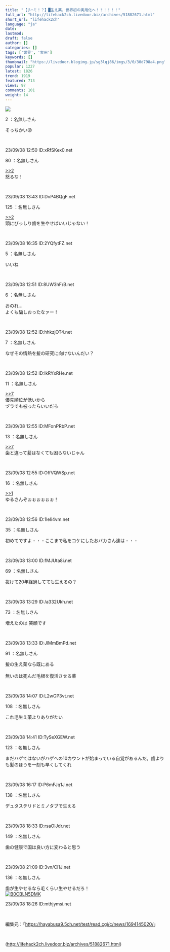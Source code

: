 ```yaml
---
title: "【彡⌒ミ！？】█生え薬、世界初の実用化へ！！！！！！"
full_url: "http://lifehack2ch.livedoor.biz/archives/51882671.html"
short_url: "lifehack2ch"
language: "ja"
date: 
lastmod: 
draft: false
author: []
categories: []
tags: ['世界', '実用']
keywords: []
thumbnail: "https://livedoor.blogimg.jp/sg3lqj86/imgs/3/0/30d798a4.png"
popular: 1227
latest: 1826
trend: 1919
featured: 713
views: 97
comments: 101
weight: 14
---
```


![](https://livedoor.blogimg.jp/sg3lqj86/imgs/3/0/30d798a4.png)

<div><p class='t_name'>2 ：名無しさん</p> <p class='r2'>そっちかい😡 </p><br><p>23/09/08 12:50 ID:xRfSKex0.net</p> <p class='t_name_res'>80 ：名無しさん</p> <p class='r4'><a href='#res_2'>>>2</a> <br> 怒るな！ </p><br><p>23/09/08 13:43 ID:DvP4BQgF.net</p> <p class='t_name_res'>125 ：名無しさん</p> <p class='r4'><a href='#res_2'>>>2</a> <br> 頭にびっしり歯を生やせばいいじゃない！ </p><br><p>23/09/08 16:35 ID:2YQfytFZ.net</p> <p class='t_name'>5 ：名無しさん</p> <p class='r4'>いいね </p><br><p>23/09/08 12:51 ID:8UW3hF/B.net</p> <p class='t_name'>6 ：名無しさん</p> <p class='r4'>おのれ… <br> よくも騙しおったなァー！ </p><br><p>23/09/08 12:52 ID:hhkzjOT4.net</p> <p class='t_name'>7 ：名無しさん</p> <p class='r3'>なぜその情熱を髪の研究に向けないんだい？ </p><br><p>23/09/08 12:52 ID:IkRYxRHe.net</p> <p class='t_name_res'>11 ：名無しさん</p> <p class='r4'><a href='#res_7'>>>7</a> <br> 優先順位が低いから <br> ヅラでも被ったらいいだろ </p><br><p>23/09/08 12:55 ID:MFonPRbP.net</p> <p class='t_name_res'>13 ：名無しさん</p> <p class='r4'><a href='#res_7'>>>7</a> <br> 歯と違って髪はなくても困らないじゃん </p><br><p>23/09/08 12:55 ID:OffVQWSp.net</p> <p class='t_name'>16 ：名無しさん</p> <p class='r4'><a href='#res_1'>>>1</a> <br> ゆるさんぞぉぉぉぉぉぉ！ </p><br><p>23/09/08 12:56 ID:1IeIi4vm.net</p> <p class='t_name'>35 ：名無しさん</p> <p class='r4'>初めてですよ・・・ここまで私をコケにしたおバカさん達は・・・ </p><br><p>23/09/08 13:00 ID:fMJUta8i.net</p> <p class='t_name'>69 ：名無しさん</p> <p class='r4'>抜けて20年経過してても生えるの？ </p><br><p>23/09/08 13:29 ID:/a332Ukh.net</p> <p class='t_name'>73 ：名無しさん</p> <p class='r4'>増えたのは 笑顔です </p><br><p>23/09/08 13:33 ID:JlMmBmPd.net</p> <p class='t_name'>91 ：名無しさん</p> <p class='r4'>髪の生え薬なら既にある <br> <br> 無いのは死んだ毛根を復活させる薬 </p><br><p>23/09/08 14:07 ID:L2wGP3vt.net</p> <p class='t_name'>108 ：名無しさん</p> <p class='r4'>これ毛生え薬よりありがたい </p><br><p>23/09/08 14:41 ID:TySeXGEW.net</p> <p class='t_name'>123 ：名無しさん</p> <p class='r4'>まだハゲてはないがハゲへの10カウントが始まっている自覚があるんだ。歯よりも髪のほうを一刻も早くしてくれ </p><br><p>23/09/08 16:17 ID:P6mFJq1J.net</p> <p class='t_name'>138 ：名無しさん</p> <p class='r4'>デュタステリドとミノタブで生える </p><br><p>23/09/08 18:33 ID:rsaOlJdr.net</p> <p class='t_name'>149 ：名無しさん</p> <p class='r4'>歯の健康で国は良い方に変わると思う </p><br><p>23/09/08 21:09 ID:3vn/Cl1J.net</p> <p class='t_name'>136 ：名無しさん</p> <p class='r2'>歯が生やせるなら毛くらい生やせるだろ！<br><a href='https://www.amazon.co.jp/dp/B0CBLN5DMK/?tag=nishiky24-22' target='_blank'><img src='https://m.media-amazon.com/images/I/4113PldoLxL._SL500_.jpg' alt='B0CBLN5DMK' border='0'></a> </p><p>23/09/08 18:26 ID:mthjymsi.net</p> <br><p class='p_url'>編集元：「<a href='https://hayabusa9.5ch.net/test/read.cgi/c/news/1694145020/' target='_blank'>https://hayabusa9.5ch.net/test/read.cgi/c/news/1694145020/</a>」</p> <br clear='all'></div>

(http://lifehack2ch.livedoor.biz/archives/51882671.html)
